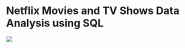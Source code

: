# Netflix Movies and TV Shows Data Analysis using SQL

![](https://github.com/najirh/netflix_sql_project/blob/main/logo.png)
